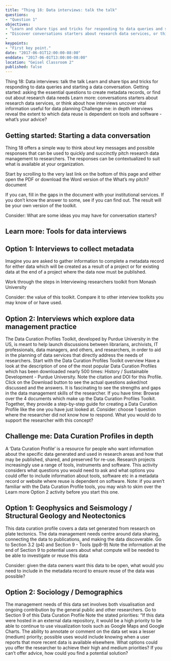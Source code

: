```yaml
---
title: "Thing 18: Data interviews: talk the talk"
questions:
- "Question 1"
objectives:
- "Learn and share tips and tricks for responding to data queries and starting a data conversation."
- "Discover conversations starters about research data services, or think about how interviews uncover vital information useful for data planning"
-
keypoints:
- "First key point."
date: "2017-06-01T12:00:00-08:00"
enddate: "2017-06-01T13:00:00-08:00"
location: "Geisel Classroom 2"
published: false
---
```



Thing 18: Data interviews: talk the talk
Learn and share tips and tricks for responding to data queries and starting a data conversation.
Getting started: asking the essential questions to create metadata records, or find out about research data needs
Learn more: conversations starters about research data services, or think about how interviews uncover vital information useful for data planning
Challenge me: in depth interviews reveal the extent to which data reuse is dependent on tools and software - what’s your advice?

## Getting started:  Starting a data conversation

Thing 18 offers a simple way to think about key messages and possible responses that can be used to quickly and succinctly pitch research data management to researchers. The responses can be contextualized to suit what is available at your organization.

Start by scrolling to the very last link on the bottom of this page and either open the PDF or download the Word version of the What’s my pitch? document

If you can, fill in the gaps in the document with your institutional services.  If you don’t know the answer to some, see if you can find out. The result will be your own version of the toolkit.

Consider: What are some ideas you may have for conversation starters?

## Learn more: Tools for data interviews

## Option 1: Interviews to collect metadata
Imagine you are asked to gather information to complete a metadata record for either data which will be created as a result of a project or for existing data at the end of a project where the data now must be published.

Work through the steps in Interviewing researchers toolkit from Monash University

Consider: the value of this toolkit. Compare it to other interview toolkits you may know of or have used.

## Option 2: Interviews which explore data management practice

The Data Curation Profiles Toolkit, developed by Purdue University in the US, is meant to help launch discussions between librarians, archivists, IT professionals, data managers, and others, and researchers, in order to aid in the planning of data services that directly address the needs of researchers.
Start with the Data Curation Profiles Toolkit overview
Have a look at the description of one of the most popular Data Curation Profiles which has been downloaded nearly 500 times: History / Sustainable Development - Purdue University. Note the citation and DOI for this Profile.
Click on the Download button to see the actual questions asked/not discussed and the answers. It is fascinating to see the strengths and gaps in the data management skills of the researcher.
If you have time: Browse over the 4 documents which make up the Data Curation Profiles Toolkit. Together, they provide a step-by-step guide for creating a Data Curation Profile like the one you have just looked at.
Consider: choose 1 question where the researcher did not know how to respond.  What you would do to support the researcher with this concept?

## Challenge me: Data Curation Profiles in depth

A ‘Data Curation Profile’ is a resource for people who want information about the specific data generated and used in research areas and how that may be published, shared, and preserved for re-use. Research projects increasingly use a range of tools, instruments and software. This activity considers what questions you would need to ask and what options you could offer to include information about tools, software etc in a metadata record or website where reuse is dependent on software.
Note: if you aren’t familiar with the Data Curation Profile tools, you may wish to skim over the Learn more Option 2 activity before you start this one.

## Option 1: Geophysics and Seismology / Structural Geology and Neotectonics

This data curation profile covers a data set generated from research on plate tectonics. The data management needs centre around data sharing, connecting the data to publications, and making the data discoverable.
Go to Section 3.2 (p4) and Section 9 - Tools (pp8-9)
Note the information at the end of Section 9 to potential users about what compute will be needed to be able to investigate or reuse this data

Consider: given the data owners want this data to be open, what would you need to include in the metadata record to ensure reuse of the data was possible?

## Option 2: Sociology / Demographics
The management needs of this data set involves both visualisation and ongoing contribution by the general public and other researchers.
Go to Section 9 of this Data Curation Profile
Note the stated priorities:
“If this data were hosted in an external data repository, it would be a high priority to be able to continue to use visualization tools such as Google Maps and Google Charts. The ability to annotate or comment on the data set was a lesser (medium) priority; possible uses would include knowing when a user reports that more recent data is available elsewhere.
What options could you offer the researcher to achieve their high and medium priorities? If you can’t offer advice, how could you find a potential solution?
